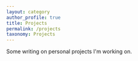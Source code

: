 ```yaml
---
layout: category
author_profile: true
title: Projects
permalink: /projects
taxonomy: Projects
---
```


Some writing on personal projects I'm working on. 